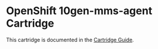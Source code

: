 # OpenShift 10gen-mms-agent Cartridge
This cartridge is documented in the [Cartridge Guide](https://github.com/openshift/origin-server/blob/master/documentation/oo_cartridge_guide.adoc#10gen-mms-agent).
